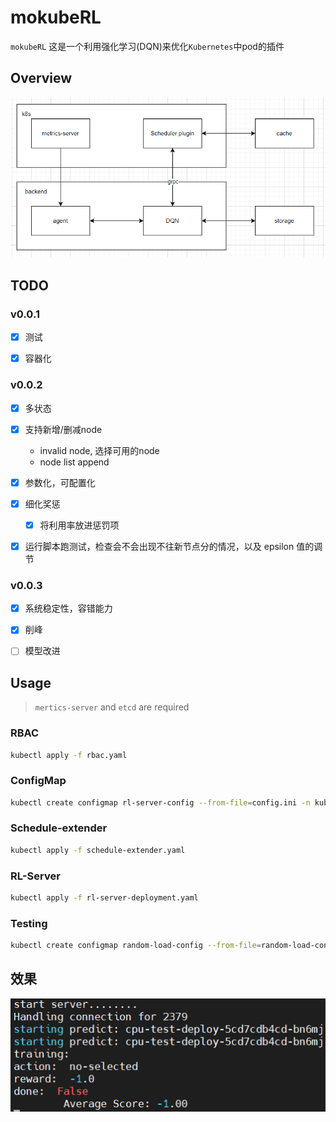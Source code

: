 # mokubeRL

`mokubeRL` 这是一个利用强化学习(DQN)来优化`Kubernetes`中pod的插件

## Overview

![achitecture](imgs/architecture.png)

## TODO
### v0.0.1

- [x] 测试
- [x] 容器化


### v0.0.2

- [x] 多状态
- [x] 支持新增/删减node
    - invalid node, 选择可用的node
    - node list append
- [x] 参数化，可配置化
- [x] 细化奖惩
  - [x] 将利用率放进惩罚项
- [x] 运行脚本跑测试，检查会不会出现不往新节点分的情况，以及 epsilon 值的调节


### v0.0.3

- [x] 系统稳定性，容错能力
- [x] 削峰
- [ ] 模型改进



## Usage
> `mertics-server` and `etcd` are required

### RBAC

```sh
kubectl apply -f rbac.yaml
```

### ConfigMap
```sh
kubectl create configmap rl-server-config --from-file=config.ini -n kube-system
```

### Schedule-extender
```sh
kubectl apply -f schedule-extender.yaml
```

### RL-Server
```sh
kubectl apply -f rl-server-deployment.yaml
```

### Testing
```sh
kubectl create configmap random-load-config --from-file=random-load-config.yaml
```


## 效果
![](imgs/worked.png)
